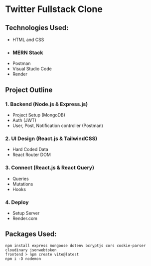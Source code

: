 # Twitter Fullstack Clone

## Technologies Used:

- HTML and CSS
- ### MERN Stack
- Postman
- Visual Studio Code
- Render

## Project Outline

### 1. Backend (Node.js & Express.js)

- Project Setup (MongoDB)
- Auth (JWT)
- User, Post, Notification controller (Postman)

### 2. UI Design (React.js & TailwindCSS)

- Hard Coded Data
- React Router DOM

### 3. Connect (React.js & React Query)

- Queries
- Mutations
- Hooks

### 4. Deploy

- Setup Server
- Render.com

## Packages Used:

```
npm install express mongoose dotenv bcryptjs cors cookie-parser cloudinary jsonwebtoken
frontend > npm create vite@latest
npm i -D nodemon

```

